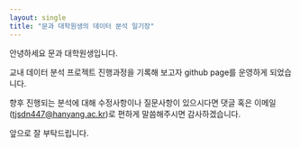 ```yaml
---
layout: single
title: "문과 대학원생의 데이터 분석 일기장"
---
```


안녕하세요 문과 대학원생입니다.

교내 데이터 분석 프로젝트 진행과정을 기록해 보고자 github page를 운영하게 되었습니다.

향후 진행되는 분석에 대해 수정사항이나 질문사항이 있으시다면 댓글 혹은 이메일(tjsdn447@hanyang.ac.kr)로 편하게 말씀해주시면 감사하겠습니다.

앞으로 잘 부탁드립니다.
